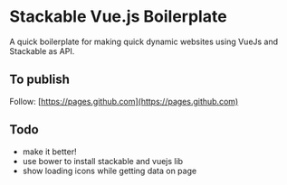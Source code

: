 # Stackable Vue.js Boilerplate

A quick boilerplate for making quick dynamic websites using VueJs and Stackable as API.

## To publish

Follow: [https://pages.github.com](https://pages.github.com)

## Todo

- make it better!
- use bower to install stackable and vuejs lib
- show loading icons while getting data on page
